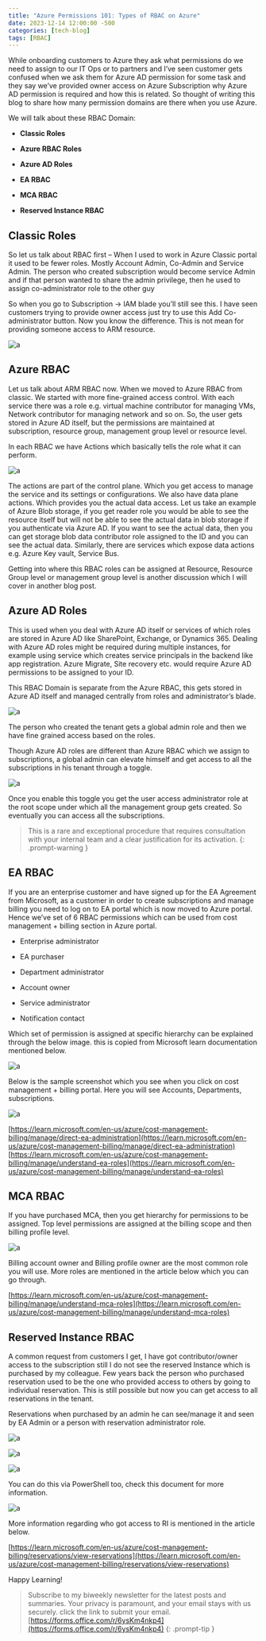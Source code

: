 ```yaml
---
title: "Azure Permissions 101: Types of RBAC on Azure"
date: 2023-12-14 12:00:00 -500
categories: [tech-blog]
tags: [RBAC]
---
```


While onboarding customers to Azure they ask what permissions do we need to assign to our IT Ops or to partners and I’ve seen customer gets confused when we ask them for Azure AD permission for some task and they say we’ve provided owner access on Azure Subscription why Azure AD permission is required and how this is related. So thought of writing this blog to share how many permission domains are there when you use Azure.

We will talk about these RBAC Domain:

* **Classic Roles**

* **Azure RBAC Roles**

* **Azure AD Roles**

* **EA RBAC**

* **MCA RBAC**

* **Reserved Instance RBAC**

## Classic Roles

So let us talk about RBAC first – When I used to work in Azure Classic portal it used to be fewer roles. Mostly Account Admin, Co-Admin and Service Admin.
The person who created subscription would become service Admin and if that person wanted to share the admin privilege, then he used to assign co-administrator role to the other guy

So when you go to Subscription -> IAM blade you’ll still see this. I have seen customers trying to provide owner access just try to use this Add Co-administrator button. Now you know the difference. This is not mean for providing someone access to ARM resource.

![a](https://raw.githubusercontent.com/qureshiaquib/qureshiaquib.github.io/main/assets/14122023/Picture1.jpg)

## Azure RBAC

Let us talk about ARM RBAC now. When we moved to Azure RBAC from classic. We started with more fine-grained access control. With each service there was a role e.g. virtual machine contributor for managing VMs, Network contributor for managing network and so on.
So, the user gets stored in Azure AD itself, but the permissions are maintained at subscription, resource group, management group level or resource level.

In each RBAC we have Actions which basically tells the role what it can perform.

![a](https://raw.githubusercontent.com/qureshiaquib/qureshiaquib.github.io/main/assets/14122023/Picture2.jpg)

The actions are part of the control plane. Which you get access to manage the service and its settings or configurations. We also have data plane actions. Which provides you the actual data access. Let us take an example of Azure Blob storage, if you get reader role you would be able to see the resource itself but will not be able to see the actual data in blob storage if you authenticate via Azure AD. If you want to see the actual data, then you can get storage blob data contributor role assigned to the ID and you can see the actual data. Similarly, there are services which expose data actions e.g. Azure Key vault, Service Bus.

Getting into where this RBAC roles can be assigned at Resource, Resource Group level or management group level is another discussion which I will cover in another blog post.

## Azure AD Roles 

This is used when you deal with Azure AD itself or services of which roles are stored in Azure AD like SharePoint, Exchange, or Dynamics 365. Dealing with Azure AD roles might be required during multiple instances, for example using service which creates service principals in the backend like app registration. Azure Migrate, Site recovery etc. would require Azure AD permissions to be assigned to your ID.

This RBAC Domain is separate from the Azure RBAC, this gets stored in Azure AD itself and managed centrally from roles and administrator’s blade.

![a](https://raw.githubusercontent.com/qureshiaquib/qureshiaquib.github.io/main/assets/14122023/Picture3.jpg)

The person who created the tenant gets a global admin role and then we have fine grained access based on the roles.

Though Azure AD roles are different than Azure RBAC which we assign to subscriptions, a global admin can elevate himself and get access to all the subscriptions in his tenant through a toggle.

![a](https://raw.githubusercontent.com/qureshiaquib/qureshiaquib.github.io/main/assets/14122023/Picture4.jpg)

Once you enable this toggle you get the user access administrator role at the root scope under which all the management group gets created. So eventually you can access all the subscriptions.

> This is a rare and exceptional procedure that requires consultation with your internal team and a clear justification for its activation.
{: .prompt-warning }

## EA RBAC

If you are an enterprise customer and have signed up for the EA Agreement from Microsoft, as a customer in order to create subscriptions and manage billing you need to log on to EA portal which is now moved to Azure portal. Hence we’ve set of 6 RBAC permissions which can be used from cost management + billing section in Azure portal.

* Enterprise administrator

* EA purchaser

* Department administrator

* Account owner

* Service administrator

* Notification contact

Which set of permission is assigned at specific hierarchy can be explained through the below image.
this is copied from Microsoft learn documentation mentioned below.

![a](https://raw.githubusercontent.com/qureshiaquib/qureshiaquib.github.io/main/assets/14122023/Picture5.jpg)

Below is the sample screenshot which you see when you click on cost management + billing portal. Here you will see Accounts, Departments, subscriptions.

![a](https://raw.githubusercontent.com/qureshiaquib/qureshiaquib.github.io/main/assets/14122023/Picture6.jpg)

[https://learn.microsoft.com/en-us/azure/cost-management-billing/manage/direct-ea-administration](https://learn.microsoft.com/en-us/azure/cost-management-billing/manage/direct-ea-administration)
[https://learn.microsoft.com/en-us/azure/cost-management-billing/manage/understand-ea-roles](https://learn.microsoft.com/en-us/azure/cost-management-billing/manage/understand-ea-roles)

## MCA RBAC

If you have purchased MCA, then you get hierarchy for permissions to be assigned.
Top level permissions are assigned at the billing scope and then billing profile level.

![a](https://raw.githubusercontent.com/qureshiaquib/qureshiaquib.github.io/main/assets/14122023/Picture7.jpg)

Billing account owner and Billing profile owner are the most common role you will use. More roles are mentioned in the article below which you can go through.

[https://learn.microsoft.com/en-us/azure/cost-management-billing/manage/understand-mca-roles](https://learn.microsoft.com/en-us/azure/cost-management-billing/manage/understand-mca-roles)

## Reserved Instance RBAC

A common request from customers I get, I have got contributor/owner access to the subscription still I do not see the reserved Instance which is purchased by my colleague.
Few years back the person who purchased reservation used to be the one who provided access to others by going to individual reservation. This is still possible but now you can get access to all reservations in the tenant. 

Reservations when purchased by an admin he can see/manage it and seen by EA Admin or a person with reservation administrator role. 

![a](https://raw.githubusercontent.com/qureshiaquib/qureshiaquib.github.io/main/assets/14122023/Picture8.jpg)

![a](https://raw.githubusercontent.com/qureshiaquib/qureshiaquib.github.io/main/assets/14122023/Picture9.jpg)

![a](https://raw.githubusercontent.com/qureshiaquib/qureshiaquib.github.io/main/assets/14122023/Picture10.jpg)

You can do this via PowerShell too, check this document for more information.

![a](https://raw.githubusercontent.com/qureshiaquib/qureshiaquib.github.io/main/assets/14122023/Picture11.jpg)

More information regarding who got access to RI is mentioned in the article below.

[https://learn.microsoft.com/en-us/azure/cost-management-billing/reservations/view-reservations](https://learn.microsoft.com/en-us/azure/cost-management-billing/reservations/view-reservations)

Happy Learning!

>Subscribe to my biweekly newsletter for the latest posts and summaries. Your privacy is paramount, and your email stays with us securely.
click the link to submit your email.
[https://forms.office.com/r/6ysKm4nkp4](https://forms.office.com/r/6ysKm4nkp4)
{: .prompt-tip }
